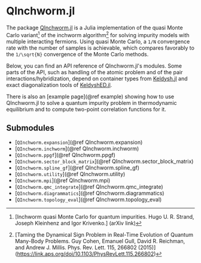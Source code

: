 # QInchworm.jl

The package [QInchworm.jl](https://github.com/krivenko/QInchworm.jl)
is a Julia implementation of the quasi Monte Carlo variant[^1]
of the inchworm algorithm[^2] for solving impurity models with multiple
interacting fermions. Using quasi Monte Carlo, a ``1/N`` convergence rate with
the number of samples is achievable, which compares favorably to the
``1/\sqrt{N}`` convergence of the Monte Carlo methods.

Below, you can find an API reference of QInchworm.jl's modules.
Some parts of the API, such as handling of the atomic problem and of the pair
interactions/hybridization, depend on container types from
[Keldysh.jl](https://github.com/kleinhenz/Keldysh.jl) and exact diagonalization
tools of [KeldyshED.jl](https://github.com/krivenko/KeldyshED.jl).

There is also an [example page](@ref example) showing how to use QInchworm.jl
to solve a quantum impurity problem in thermodynamic equilibrium and to compute
two-point correlation functions for it.

[^1]: [Inchworm quasi Monte Carlo for quantum impurities.
       Hugo U. R. Strand, Joseph Kleinhenz and Igor Krivenko.]
      (arXiv link)
[^2]: [Taming the Dynamical Sign Problem in Real-Time Evolution of Quantum
       Many-Body Problems.
       Guy Cohen, Emanuel Gull, David R. Reichman, and Andrew J. Millis.
       Phys. Rev. Lett. 115, 266802 (2015)]
      (https://link.aps.org/doi/10.1103/PhysRevLett.115.266802)

## Submodules

- [`QInchworm.expansion`](@ref QInchworm.expansion)
- [`QInchworm.inchworm`](@ref QInchworm.inchworm)
- [`QInchworm.ppgf`](@ref QInchworm.ppgf)
- [`QInchworm.sector_block_matrix`](@ref QInchworm.sector_block_matrix)
- [`QInchworm.spline_gf`](@ref QInchworm.spline_gf)
- [`QInchworm.utility`](@ref QInchworm.utility)
- [`QInchworm.mpi`](@ref QInchworm.mpi)
- [`QInchworm.qmc_integrate`](@ref QInchworm.qmc_integrate)
- [`QInchworm.diagrammatics`](@ref QInchworm.diagrammatics)
- [`QInchworm.topology_eval`](@ref QInchworm.topology_eval)
